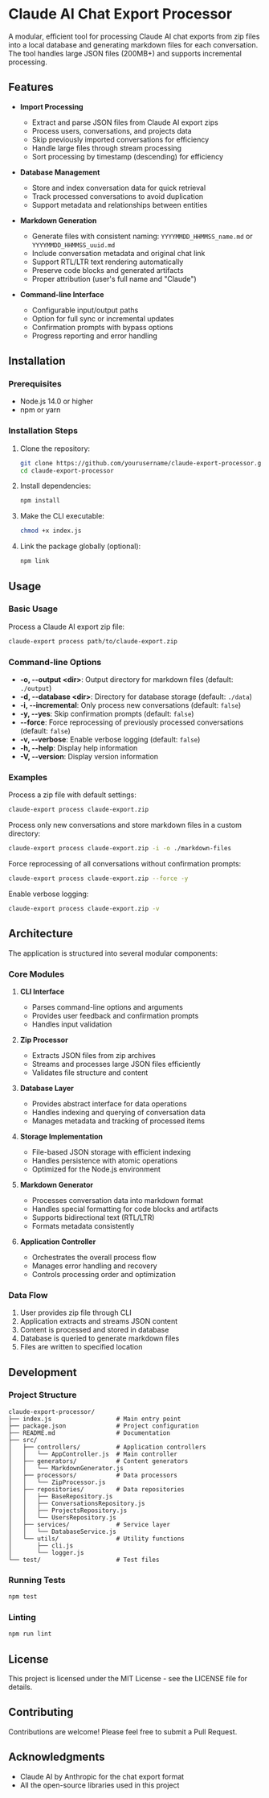 # Claude AI Chat Export Processor

A modular, efficient tool for processing Claude AI chat exports from zip files into a local database and generating markdown files for each conversation. The tool handles large JSON files (200MB+) and supports incremental processing.

## Features

- **Import Processing**
  - Extract and parse JSON files from Claude AI export zips
  - Process users, conversations, and projects data
  - Skip previously imported conversations for efficiency
  - Handle large files through stream processing
  - Sort processing by timestamp (descending) for efficiency

- **Database Management**
  - Store and index conversation data for quick retrieval
  - Track processed conversations to avoid duplication
  - Support metadata and relationships between entities

- **Markdown Generation**
  - Generate files with consistent naming: `YYYYMMDD_HHMMSS_name.md` or `YYYYMMDD_HHMMSS_uuid.md`
  - Include conversation metadata and original chat link
  - Support RTL/LTR text rendering automatically
  - Preserve code blocks and generated artifacts
  - Proper attribution (user's full name and "Claude")

- **Command-line Interface**
  - Configurable input/output paths
  - Option for full sync or incremental updates
  - Confirmation prompts with bypass options
  - Progress reporting and error handling

## Installation

### Prerequisites

- Node.js 14.0 or higher
- npm or yarn

### Installation Steps

1. Clone the repository:
   ```bash
   git clone https://github.com/yourusername/claude-export-processor.git
   cd claude-export-processor
   ```

2. Install dependencies:
   ```bash
   npm install
   ```

3. Make the CLI executable:
   ```bash
   chmod +x index.js
   ```

4. Link the package globally (optional):
   ```bash
   npm link
   ```

## Usage

### Basic Usage

Process a Claude AI export zip file:

```bash
claude-export process path/to/claude-export.zip
```

### Command-line Options

- **-o, --output \<dir\>**: Output directory for markdown files (default: `./output`)
- **-d, --database \<dir\>**: Directory for database storage (default: `./data`)
- **-i, --incremental**: Only process new conversations (default: `false`)
- **-y, --yes**: Skip confirmation prompts (default: `false`)
- **--force**: Force reprocessing of previously processed conversations (default: `false`)
- **-v, --verbose**: Enable verbose logging (default: `false`)
- **-h, --help**: Display help information
- **-V, --version**: Display version information

### Examples

Process a zip file with default settings:
```bash
claude-export process claude-export.zip
```

Process only new conversations and store markdown files in a custom directory:
```bash
claude-export process claude-export.zip -i -o ./markdown-files
```

Force reprocessing of all conversations without confirmation prompts:
```bash
claude-export process claude-export.zip --force -y
```

Enable verbose logging:
```bash
claude-export process claude-export.zip -v
```

## Architecture

The application is structured into several modular components:

### Core Modules

1. **CLI Interface**
   - Parses command-line options and arguments
   - Provides user feedback and confirmation prompts
   - Handles input validation

2. **Zip Processor**
   - Extracts JSON files from zip archives
   - Streams and processes large JSON files efficiently
   - Validates file structure and content

3. **Database Layer**
   - Provides abstract interface for data operations
   - Handles indexing and querying of conversation data
   - Manages metadata and tracking of processed items

4. **Storage Implementation**
   - File-based JSON storage with efficient indexing
   - Handles persistence with atomic operations
   - Optimized for the Node.js environment

5. **Markdown Generator**
   - Processes conversation data into markdown format
   - Handles special formatting for code blocks and artifacts
   - Supports bidirectional text (RTL/LTR)
   - Formats metadata consistently

6. **Application Controller**
   - Orchestrates the overall process flow
   - Manages error handling and recovery
   - Controls processing order and optimization

### Data Flow

1. User provides zip file through CLI
2. Application extracts and streams JSON content
3. Content is processed and stored in database
4. Database is queried to generate markdown files
5. Files are written to specified location

## Development

### Project Structure

```
claude-export-processor/
├── index.js                  # Main entry point
├── package.json              # Project configuration
├── README.md                 # Documentation
├── src/
│   ├── controllers/          # Application controllers
│   │   └── AppController.js  # Main controller
│   ├── generators/           # Content generators
│   │   └── MarkdownGenerator.js
│   ├── processors/           # Data processors
│   │   └── ZipProcessor.js
│   ├── repositories/         # Data repositories
│   │   ├── BaseRepository.js
│   │   ├── ConversationsRepository.js
│   │   ├── ProjectsRepository.js
│   │   └── UsersRepository.js
│   ├── services/             # Service layer
│   │   └── DatabaseService.js
│   └── utils/                # Utility functions
│       ├── cli.js
│       └── logger.js
└── test/                     # Test files
```

### Running Tests

```bash
npm test
```

### Linting

```bash
npm run lint
```

## License

This project is licensed under the MIT License - see the LICENSE file for details.

## Contributing

Contributions are welcome! Please feel free to submit a Pull Request.

## Acknowledgments

- Claude AI by Anthropic for the chat export format
- All the open-source libraries used in this project